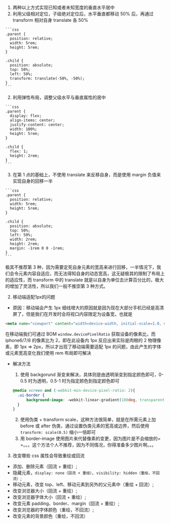 1. 两种以上方式实现已知或者未知宽度的垂直水平居中
  1. 利用父级相对定位，子级绝对定位后，水平垂直都移动 50% 后，再通过 transform 相对自身 translate 各 50%

    ```css
    .parent {
      position: relative;
      width: 5rem;
      height: 5rem;
    }

    .child {
      position: absolute;
      top: 50%;
      left: 50%;
      transform: translate(-50%, -50%);
    }
    ```
  2. 利用弹性布局，调整父级水平与垂直属性的居中

    ```css
    .parent {
      display: flex;
      align-items: center;
      justify-content: center;
      width: 100%;
      height: 5rem;
    }

    .child {
      flex: 1;
      height: 2rem;
    }
    ```
  3. 在第 1 点的基础上，不使用 translate 来反移自身，而是使用 margin 负值来实现自身的回移一半

    ```css
    .parent {
      position: relative;
      width: 5rem;
      height: 5rem;
    }

    .child {
      position: absolute;
      top: 50%;
      left: 50%;
      width: 2rem;
      height: 2rem;
      margin: -1rem 0 0 -1rem;
    }
    ```

  极其不推荐第 3 种，因为需要定死自身元素的宽高来进行回移，一半情况下，我们会令元素内容自适应，而无法得知自身的动态宽高，这无疑极其的限制了布局上的适应性，而 transform 中的 translate 就是以自身为单位去计算百分比的，极大的增加了灵活性，所以我们一般不推崇第 3 种方式。

2. 移动端适配1px的问题
  * 原因：移动端会产生 1px 细线增大的原因就是因为现在大部分手机已经是高清屏了，但是我们在开发时会将视口内容限定为设备宽，也就是
  ```html
  <meta name="viewport" content="width=device-width, initial-scale=1.0, maximum-scale=1.0, user-scalable=no">
  ```
  在移动端我们可通过 BOM `window.devicePixelRatio` 获取设备的像素比，而 iphone6/7/8 的像素比为 2，即在此设备内 1px 反应出来实际是肉眼的 2 物理像素，即 1px => 2px，所以才出现了移动端需要适配 1px 的问题，由此产生的字体或元素宽高变化我们使用 rem 布局即可解决

  * 解决方法
    1. 使用 backgorund 渐变来解决，具体则是由透明渐变到指定颜色即可，0-0.5 时为透明，0.5-1 时为指定颜色到指定颜色即可

    ```css
    @media screen and (-webkit-min-device-pixel-ratio: 2){
      .ui-border {
          background-image: -webkit-linear-gradient(180deg, transparent 0%, transparent 50%, gray 100%;)
      }
    }
    ```
    2. 使用伪类 + transform scale，这种方法很简单，就是在所需元素上加 before 或 after 伪类，通过设置伪类元素的宽高或边界，然后使用`transform: scale(0.5)` 缩小一倍即可
    3. 用 border-image 使用图片来代替像素的变更，因为图片是不会缩放的= =。。。这个方法个人不推荐，因为不同情况，你得准备多少图片啊。。。

3. 改变哪些 css 属性会导致重绘或回流
  * 添加、删除元素（回流 + 重绘）;
  * 隐藏元素，`display: none（回流 + 重绘）`、`visibility: hidden（重绘，不回流）`;
  * 移动元素，改变 top、left、移动元素到另外的父元素中（重绘 + 回流）;
  * 改变浏览器大小（回流 + 重绘）;
  * 改变浏览器字体大小（回流 + 重绘）;
  * 改变元素 padding、border、margin（回流 + 重绘）;
  * 改变浏览器的字体颜色（重绘，不回流）;
  * 改变元素的背景颜色（重绘，不回流）
